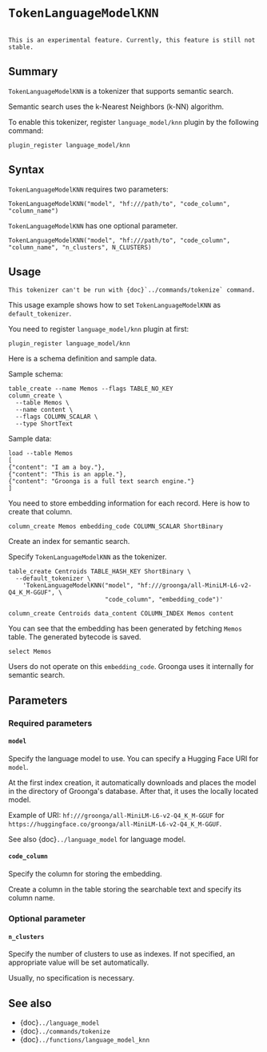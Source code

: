 <!-- groonga-command -->
<!-- database: tokenizers_language_model_knn -->

# `TokenLanguageModelKNN`

```{versionadded} 15.1.8

```

```{note}
This is an experimental feature. Currently, this feature is still not stable.
```

## Summary

`TokenLanguageModelKNN` is a tokenizer that supports semantic search.

Semantic search uses the k-Nearest Neighbors (k-NN) algorithm.

To enable this tokenizer, register `language_model/knn` plugin by the following command:

```shell
plugin_register language_model/knn
```

## Syntax

`TokenLanguageModelKNN` requires two parameters:

```
TokenLanguageModelKNN("model", "hf:///path/to", "code_column", "column_name")
```

`TokenLanguageModelKNN` has one optional parameter.

```
TokenLanguageModelKNN("model", "hf:///path/to", "code_column", "column_name", "n_clusters", N_CLUSTERS)
```

## Usage

```{note}
This tokenizer can't be run with {doc}`../commands/tokenize` command.
```

This usage example shows how to set `TokenLanguageModelKNN` as `default_tokenizer`.

You need to register `language_model/knn` plugin at first:

<!-- groonga-command -->

```{include} ../../example/reference/tokenizers/language_model_knn/usage_register.md
plugin_register language_model/knn
```

Here is a schema definition and sample data.

Sample schema:

<!-- groonga-command -->

```{include} ../../example/reference/tokenizers/language_model_knn/usage_setup_schema.md
table_create --name Memos --flags TABLE_NO_KEY
column_create \
  --table Memos \
  --name content \
  --flags COLUMN_SCALAR \
  --type ShortText
```

Sample data:

<!-- groonga-command -->

```{include} ../../example/reference/tokenizers/language_model_knn/usage_setup_data.md
load --table Memos
[
{"content": "I am a boy."},
{"content": "This is an apple."},
{"content": "Groonga is a full text search engine."}
]
```

You need to store embedding information for each record. Here is how to create that column.

<!-- groonga-command -->

```{include} ../../example/reference/tokenizers/language_model_knn/column_create.md
column_create Memos embedding_code COLUMN_SCALAR ShortBinary
```

Create an index for semantic search.

Specify `TokenLanguageModelKNN` as the tokenizer.

<!-- groonga-command -->

```{include} ../../example/reference/tokenizers/language_model_knn/index_column_create.md
table_create Centroids TABLE_HASH_KEY ShortBinary \
  --default_tokenizer \
    'TokenLanguageModelKNN("model", "hf:///groonga/all-MiniLM-L6-v2-Q4_K_M-GGUF", \
                           "code_column", "embedding_code")'

column_create Centroids data_content COLUMN_INDEX Memos content
```

You can see that the embedding has been generated by fetching `Memos` table.
The generated bytecode is saved.

<!-- groonga-command -->

```{include} ../../example/reference/tokenizers/language_model_knn/select.md
select Memos
```

Users do not operate on this `embedding_code`. Groonga uses it internally for semantic search.

## Parameters

### Required parameters

#### `model`

Specify the language model to use.
You can specify a Hugging Face URI for `model`.

At the first index creation, it automatically downloads and places the model in the directory of Groonga's database.
After that, it uses the locally located model.

Example of URI: `hf:///groonga/all-MiniLM-L6-v2-Q4_K_M-GGUF` for `https://huggingface.co/groonga/all-MiniLM-L6-v2-Q4_K_M-GGUF`.

See also {doc}`../language_model` for language model.

#### `code_column`

Specify the column for storing the embedding.

Create a column in the table storing the searchable text and specify its column name.

### Optional parameter

#### `n_clusters`

Specify the number of clusters to use as indexes.
If not specified, an appropriate value will be set automatically.

Usually, no specification is necessary.

## See also

- {doc}`../language_model`
- {doc}`../commands/tokenize`
- {doc}`../functions/language_model_knn`
